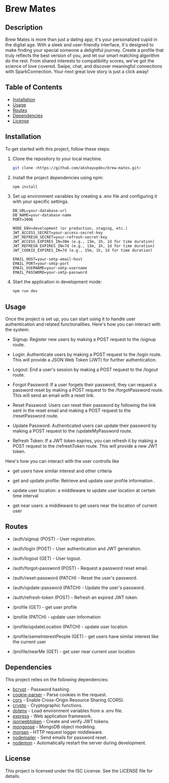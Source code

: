 # Brew Mates

## Description

Brew Mates is more than just a dating app; it's your personalized cupid in the digital age. With a sleek and user-friendly interface, it's designed to make finding your special someone a delightful journey. Create a profile that truly reflects the best version of you, and let our smart matching algorithm do the rest. From shared interests to compatibility scores, we've got the science of love covered. Swipe, chat, and discover meaningful connections with SparkConnection. Your next great love story is just a click away!

## Table of Contents

- [Installation](#Installation)
- [Usage](#Usage)
- [Routes](#Routes)
- [Dependencies](#Dependencies)
- [License](#License)

## Installation

To get started with this project, follow these steps:

1. Clone the repository to your local machine.

   ```bash
   git clone <https://github.com/akshayvpdev/brew-mates.git>

   ```

2. Install the project dependencies using npm:

   ```bash
   npm install

   ```

3. Set up environment variables by creating a .env file and configuring it with your specific settings.

   ```.env
   DB_URL=your-database-url
   DB_NAME=your-database-name
   PORT=3006

   NODE_ENV=development (or production, staging, etc.)
   JWT_ACCESS_SECRET=your-access-secret-key
   JWT_REFRESH_SECRET=your-refresh-secret-key
   JWT_ACCESS_EXPIRES_IN=30m (e.g., 15m, 1h, 1d for time duration)
   JWT_REFRESH_EXPIRES_IN=7d (e.g., 15m, 1h, 1d for time duration)
   JWT_COOKIE_EXPIRES_IN=7d (e.g., 15m, 1h, 1d for time duration)

   EMAIL_HOST=your-smtp-email-host
   EMAIL_PORT=your-smtp-port
   EMAIL_USERNAME=your-smtp-username
   EMAIL_PASSWORD=your-smtp-password

   ```

4. Start the application in development mode:

   ```bash
   npm run dev
   ```

## Usage

Once the project is set up, you can start using it to handle user authentication and related functionalities. Here's how you can interact with the system:

- Signup: Register new users by making a POST request to the /signup route.

- Login: Authenticate users by making a POST request to the /login route. This will provide a JSON Web Token (JWT) for further authentication.

- Logout: End a user's session by making a POST request to the /logout route.

- Forgot Password: If a user forgets their password, they can request a password reset by making a POST request to the /forgotPassword route. This will send an email with a reset link.

- Reset Password: Users can reset their password by following the link sent in the reset email and making a POST request to the /resetPassword route.

- Update Password: Authenticated users can update their password by making a POST request to the /updateMyPassword route.

- Refresh Token: If a JWT token expires, you can refresh it by making a POST request to the /refreshToken route. This will provide a new JWT token.

Here's how you can interact with the user controlls like

- get users have similar interest and other criteria

- get and update profile: Retrieve and update user profile information .

- update user location: a middleware to update user location at certain time interval

- get near users: a middleware to get users near the location of current user

## Routes

- /auth/signup (POST) - User registration.
- /auth/login (POST) - User authentication and JWT generation.
- /auth/logout (GET) - User logout.
- /auth/forgot-password (POST) - Request a password reset email.
- /auth/reset-password (PATCH) - Reset the user's password.
- /auth/update-password (PATCH) - Update the user's password.
- /auth/refresh-token (POST) - Refresh an expired JWT token.

- /profile (GET) - get user profile
- /profile (PATCH) - update user information
- /profile/updateLocation (PATCH) - update user location
- /profile/sameInterestPeople (GET) - get users have similar interest like the current user
- /profile/nearMe (GET) - get user near current user location

## Dependencies

This project relies on the following dependencies:

- [bcrypt](https://www.npmjs.com/package/bcrypt) - Password hashing.
- [cookie-parser](https://www.npmjs.com/package/cookie-parser) - Parse cookies in the request.
- [cors](https://www.npmjs.com/package/cors) - Enable Cross-Origin Resource Sharing (CORS).
- [crypto](https://nodejs.org/api/crypto.html) - Cryptographic functions.
- [dotenv](https://www.npmjs.com/package/dotenv) - Load environment variables from a .env file.
- [express](https://expressjs.com/) - Web application framework.
- [jsonwebtoken](https://www.npmjs.com/package/jsonwebtoken) - Create and verify JWT tokens.
- [mongoose](https://www.npmjs.com/package/mongoose) - MongoDB object modeling.
- [morgan](https://www.npmjs.com/package/morgan) - HTTP request logger middleware.
- [nodemailer](https://www.npmjs.com/package/nodemailer) - Send emails for password reset.
- [nodemon](https://www.npmjs.com/package/nodemon) - Automatically restart the server during development.

## License

This project is licensed under the ISC License. See the LICENSE file for details.
